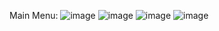 Main Menu:
![image](https://github.com/Erenzirek/cropville/assets/61188242/35302f9e-8a65-4529-adae-dfd455720630)
![image](https://github.com/Erenzirek/cropville/assets/61188242/3c9d1b40-1985-4223-91b2-a747b97dc561)
![image](https://github.com/Erenzirek/cropville/assets/61188242/88d83de1-a4ee-4eb4-aae7-ca883e845169)
![image](https://github.com/Erenzirek/cropville/assets/61188242/0ae75c47-ccb6-4a10-9190-bf616d5e0d55)
